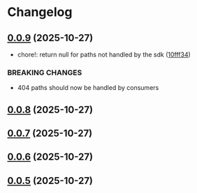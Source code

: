 # Changelog

## [0.0.9](https://github.com/plushdohn/stremio-rewired/compare/0.0.8...0.0.9) (2025-10-27)


* chore!: return null for paths not handled by the sdk ([10fff34](https://github.com/plushdohn/stremio-rewired/commit/10fff347cdae89996830bf282ad92aba993d743a))


### BREAKING CHANGES

* 404 paths should now be handled by consumers

## [0.0.8](https://github.com/plushdohn/stremio-rewired/compare/0.0.7...0.0.8) (2025-10-27)

## [0.0.7](https://github.com/plushdohn/stremio-rewired/compare/0.0.6...0.0.7) (2025-10-27)

## [0.0.6](https://github.com/plushdohn/stremio-rewired/compare/stremio-rewired@0.0.4...0.0.6) (2025-10-27)

## [0.0.5](https://github.com/plushdohn/stremio-rewired/compare/stremio-rewired@0.0.4...0.0.5) (2025-10-27)
